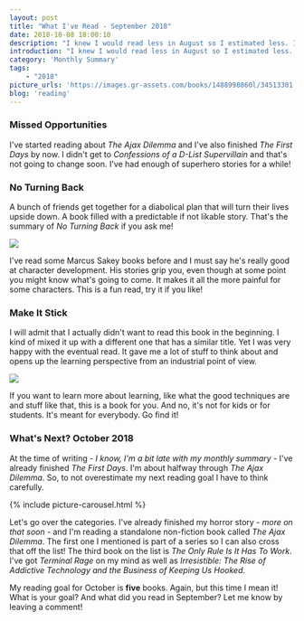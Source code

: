 ```yaml
---
layout: post
title: "What I've Read - September 2018"
date: 2018-10-08 18:00:10
description: "I knew I would read less in August so I estimated less. I thought the same about September but boy did I overestimate last month. I wanted to read five books, and only managed two... Time to do better again in October!"
introduction: "I knew I would read less in August so I estimated less. I thought the same about September but boy did I overestimate last month. I wanted to read five books, and only managed two... Time to do better again in October!"
category: 'Monthly Summary'
tags:
    - "2018"
picture_urls: 'https://images.gr-assets.com/books/1488998860l/34513301.jpg,https://images.gr-assets.com/books/1388800064l/9648068.jpg,https://images.gr-assets.com/books/1461532941l/26792284.jpg,https://images.gr-assets.com/books/1375211427l/18271349.jpg,https://images.gr-assets.com/books/1479719623l/30962055.jpg'
blog: 'reading'
---
```

### Missed Opportunities
I've started reading about <em>The Ajax Dilemma</em> and I've also finished <em>The First Days</em> by now. I didn't get to <em>Confessions of a D-List Supervillain</em> and that's not going to change soon. I've had enough of superhero stories for a while!

### No Turning Back
A bunch of friends get together for a diabolical plan that will turn their lives upside down. A book filled with a predictable if not likable story. That's the summary of <em>No Turning Back</em> if you ask me!

<img src="https://images.gr-assets.com/books/1356125419l/9393062.jpg" class="monthly-summary-summary">

I've read some Marcus Sakey books before and I must say he's really good at character development. His stories grip you, even though at some point you might know what's going to come. It makes it all the more painful for some characters. This is a fun read, try it if you like!

### Make It Stick
I will admit that I actually didn't want to read this book in the beginning. I kind of mixed it up with a different one that has a similar title. Yet I was very happy with the eventual read. It gave me a lot of stuff to think about and opens up the learning perspective from an industrial point of view.

<img src="https://images.gr-assets.com/books/1436742344l/18770267.jpg" class="monthly-summary-summary">

If you want to learn more about learning, like what the good techniques are and stuff like that, this is a book for you. And no, it's not for kids or for students. It's meant for everybody. Go find it!

### What's Next? October 2018
At the time of writing - <em>I know, I'm a bit late with my monthly summary</em> - I've already finished <em>The First Days</em>. I'm about halfway through <em>The Ajax Dilemma</em>. So, to not overestimate my next reading goal I have to think carefully.

{% include picture-carousel.html %}

Let's go over the categories. I've already finished my horror story - <em>more on that soon</em> - and I'm reading a standalone non-fiction book called <em>The Ajax Dilemma</em>. The first one I mentioned is part of a series so I can also cross that off the list! The third book on the list is <em>The Only Rule Is It Has To Work</em>. I've got <em>Terminal Rage</em> on my mind as well as <em>Irresistible: The Rise of Addictive Technology and the Business of Keeping Us Hooked</em>.

My reading goal for October is <b>five</b> books. Again, but this time I mean it! What is your goal? And what did you read in September? Let me know by leaving a comment!  